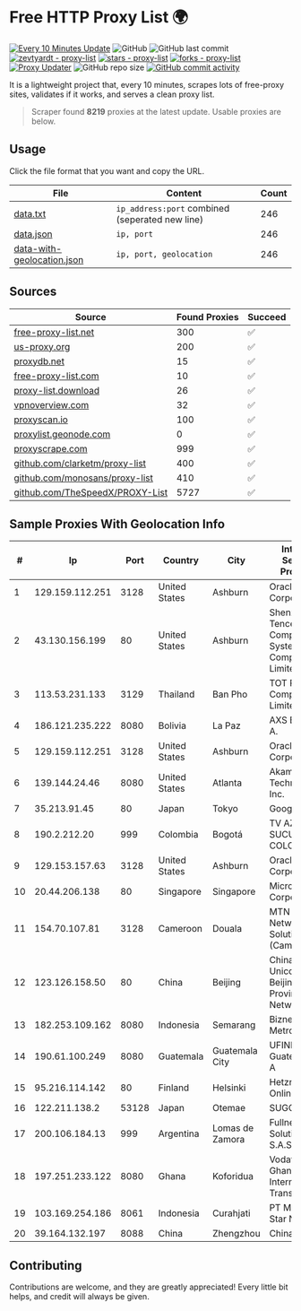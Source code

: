 
# Free HTTP Proxy List 🌍

[![Every 10 Minutes Update](https://github.com/mertguvencli/http-proxy-list/actions/workflows/main.yml/badge.svg?branch=main)](https://github.com/mertguvencli/http-proxy-list/actions/workflows/main.yml)
![GitHub](https://img.shields.io/github/license/mertguvencli/http-proxy-list)
![GitHub last commit](https://img.shields.io/github/last-commit/mertguvencli/http-proxy-list)
[![zevtyardt - proxy-list](https://img.shields.io/static/v1?label=zevtyardt&message=proxy-list&color=blue&logo=github)](https://github.com/zevtyardt/proxy-list "Go to GitHub repo")
[![stars - proxy-list](https://img.shields.io/github/stars/zevtyardt/proxy-list?style=social)](https://github.com/zevtyardt/proxy-list)
[![forks - proxy-list](https://img.shields.io/github/forks/zevtyardt/proxy-list?style=social)](https://github.com/zevtyardt/proxy-list)
[![Proxy Updater](https://github.com/zevtyardt/proxy-list/workflows/Proxy%20Updater/badge.svg)](https://github.com/zevtyardt/proxy-list/actions?query=workflow:"Proxy+Updater")
![GitHub repo size](https://img.shields.io/github/repo-size/zevtyardt/proxy-list)
[![GitHub commit activity](https://img.shields.io/github/commit-activity/m/zevtyardt/proxy-list?logo=commits)](https://github.com/zevtyardt/proxy-list/commits/main)

It is a lightweight project that, every 10 minutes, scrapes lots of free-proxy sites, validates if it works, and serves a clean proxy list.

> Scraper found **8219** proxies at the latest update. Usable proxies are below.

## Usage

Click the file format that you want and copy the URL.

|File|Content|Count|
|----|-------|-----|
|[data.txt](https://raw.githubusercontent.com/mertguvencli/http-proxy-list/main/proxy-list/data.txt)|`ip_address:port` combined (seperated new line)|246|
|[data.json](https://raw.githubusercontent.com/mertguvencli/http-proxy-list/main/proxy-list/data.json)|`ip, port`|246|
|[data-with-geolocation.json](https://raw.githubusercontent.com/mertguvencli/http-proxy-list/main/proxy-list/data-with-geolocation.json)|`ip, port, geolocation`|246|

## Sources

|Source|Found Proxies|Succeed|
|------|-------------|-------|
|[free-proxy-list.net](https://free-proxy-list.net)|300|✅|
|[us-proxy.org](https://www.us-proxy.org)|200|✅|
|[proxydb.net](http://proxydb.net)|15|✅|
|[free-proxy-list.com](https://free-proxy-list.com/?page=&port=&type%5B%5D=http&type%5B%5D=https&up_time=0&search=Search)|10|✅|
|[proxy-list.download](https://www.proxy-list.download/HTTP)|26|✅|
|[vpnoverview.com](https://vpnoverview.com/privacy/anonymous-browsing/free-proxy-servers)|32|✅|
|[proxyscan.io](https://www.proxyscan.io)|100|✅|
|[proxylist.geonode.com](https://proxylist.geonode.com/api/proxy-list?limit=300&page=1&sort_by=lastChecked&sort_type=desc&protocols=http,https)|0|✅|
|[proxyscrape.com](https://api.proxyscrape.com/v2/?request=displayproxies&protocol=http&timeout=10000&country=all&ssl=all&anonymity=all)|999|✅|
|[github.com/clarketm/proxy-list](https://raw.githubusercontent.com/clarketm/proxy-list/master/proxy-list-raw.txt)|400|✅|
|[github.com/monosans/proxy-list](https://raw.githubusercontent.com/monosans/proxy-list/main/proxies/http.txt)|410|✅|
|[github.com/TheSpeedX/PROXY-List](https://raw.githubusercontent.com/TheSpeedX/PROXY-List/master/http.txt)|5727|✅|


## Sample Proxies With Geolocation Info

|#|Ip|Port|Country|City|Internet Service Provider|
|-|--|----|-------|----|-------------------------|
|1|129.159.112.251|3128|United States|Ashburn|Oracle Corporation|
|2|43.130.156.199|80|United States|Ashburn|Shenzhen Tencent Computer Systems Company Limited|
|3|113.53.231.133|3129|Thailand|Ban Pho|TOT Public Company Limited|
|4|186.121.235.222|8080|Bolivia|La Paz|AXS Bolivia S. A.|
|5|129.159.112.251|3128|United States|Ashburn|Oracle Corporation|
|6|139.144.24.46|8080|United States|Atlanta|Akamai Technologies, Inc.|
|7|35.213.91.45|80|Japan|Tokyo|Google LLC|
|8|190.2.212.20|999|Colombia|Bogotá|TV AZTECA SUCURSAL COLOMBIA|
|9|129.153.157.63|3128|United States|Ashburn|Oracle Corporation|
|10|20.44.206.138|80|Singapore|Singapore|Microsoft Corporation|
|11|154.70.107.81|3128|Cameroon|Douala|MTN Network Solutions (Cameroon)|
|12|123.126.158.50|80|China|Beijing|China Unicom Beijing Province Network|
|13|182.253.109.162|8080|Indonesia|Semarang|Biznet Metronet|
|14|190.61.100.249|8080|Guatemala|Guatemala City|UFINET Guatemala S. A|
|15|95.216.114.142|80|Finland|Helsinki|Hetzner Online GmbH|
|16|122.211.138.2|53128|Japan|Otemae|SUGOKURA|
|17|200.106.184.13|999|Argentina|Lomas de Zamora|Fullnet Solutions S.A.S.|
|18|197.251.233.122|8080|Ghana|Koforidua|Vodafone Ghana AS International Transit|
|19|103.169.254.186|8061|Indonesia|Curahjati|PT Master Star Network|
|20|39.164.132.197|8088|China|Zhengzhou|China Mobile|



## Contributing

Contributions are welcome, and they are greatly appreciated! Every
little bit helps, and credit will always be given.

